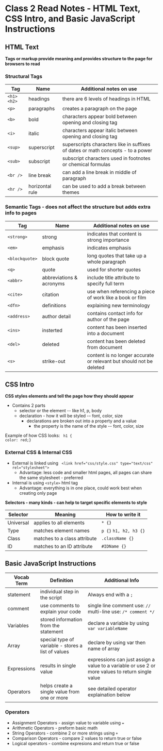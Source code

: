 # Class 2 Read Notes - HTML Text, CSS Intro, and Basic JavaScript Instructions

## HTML Text

**Tags or markup provide meaning and provides structure to the page for browsers to read** 

### Structural Tags 

|**Tag** | **Name** | **Additional notes on use** |
|-------------------|-----------------------|---------------|
| `<h1>` `<h2>` | headings | there are 6 levels of headings in HTML |
| `<p>` | paragraphs | creates a paragraph on the page |
| `<b>` | bold | characters appear bold between opening and closing tag |
| `<i>` | italic| characters appear italic between opening and closing tag |
| `<sup>` | superscript | superscripts characters like in suffixes of dates or math concepts - to a power| 
| `<sub>` | subscript| subscript characters used in footnotes or chemical formulas | 
| `<br />` | line break | can add a line break in middle of paragraph |
| `<hr />` | horizontal rule | can be used to add a break between themes |


### Semantic Tags - does not affect the structure but adds extra info to pages

|**Tag** | **Name** | **Additional notes on use** |
|-------------------|-----------------------|---------------|
| `<strong>` | strong | indicates that content is strong importance |
| `<em>` | emphasis | indicates emphasis |
| `<blockquote>` | block quote | long quotes that take up a whole paragraph |
| `<q>` | quote | used for shorter quotes |
| `<abbr>` | abbreviations & acronyms | include title attribute to specify full term| 
| `<cite>` | citation | use when referencing a piece of work like a book or film | 
| `<dfn>` | definitions | explaining new terminology |
| `<address>` | author detail | contains contact info for author of the page |
| `<ins>` | insterted | content has been inserted into a document |
| `<del>` | deleted | content has been deleted from document |
| `<s>` | strike-out | content is no longer accurate or relevant but should not be deleted |


## CSS Intro

**CSS styles elements and tell the page how they should appear**

- Contains 2 parts
   - selector or the element -- like h1, p, body
   - declaration - how it will be styled -- font, color, size
     - declarations are broken out into a property and a value
        - the property is the name of the style -- font, color, size

Example of how CSS looks:
``` h1 {```   
            ```color: red;}```    

### External CSS & Internal CSS
 - External is linked using ``` <link href="css/style.css" type="text/css" rel="stylesheet">```
    - Advantage: less code and smaller html pages, all pages can share the same stylesheet - preferred
 - Internal is using ``` <style> ``` html tag 
    - Advantage: everything is in one place, could work best when creating only page 


**Selectors - many kinds - can help to target specific elements to style**

|**Selector** | **Meaning** | **How to write it** |
|-------------------|-----------------------|---------------|
| Universal | applies to all elements | `* {}` |
| Type | matches element names | `p {}` `h1, h2, h3 {}` |
| Class | matches to a class attribute | `.className {}` |
| ID | matches to an ID attribute | `#IDName {}` |


## Basic JavaScript Instructions

|**Vocab Term** | **Definition** | **Additional Info** |
|-------------------|-----------------------|---------------|
| statement | individual step in the script | Always end with a `;` |
| comment | use comments to explain your code | single line comment use: `//` multi-line use: `/* comment */` |
| Variables | stored information from the statement | declare a variable by using ` var variableName` |
| Array | special type of variable - stores a list of values | declare by using var then name of array |
| Expressions | results in single value | expressions can just assign a value to a variable  or use 2 or more values to return single value |
| Operators | helps create a single value from one or more | see detailed operator explaination below |


### Operators
- Assignment Operators - assign value to variable using ` = `
- Arithmetic Operators - preform basic math 
- String Operators - combine 2 or more strings using ` + `
- Comparison Operators - compare 2 values to return true or false
- Logical operators - combine expresions and return true or false 